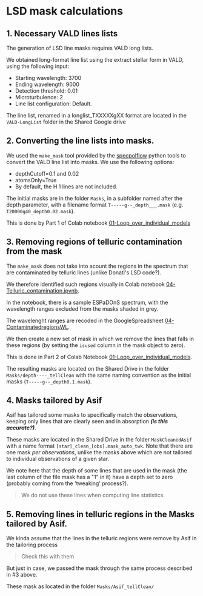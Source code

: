 # LSD mask calculations


## 1. Necessary VALD lines lists

The generation of LSD line masks requires VALD long lists. 

We obtained long-format line list using the extract stellar form in VALD, using the following input:

* Starting wavelength: 3700
* Ending wavelength: 9000
* Detection threshold: 0.01
* Microturbulence: 2
* Line list configuration: Default. 

The line list, renamed in a longlist_TXXXXXgXX format are located in the `VALD-LongList` folder in the Shared Google drive

## 2. Converting the line lists into masks. 

We used the `make_mask` tool provided by the [specpolflow](https://github.com/folsomcp/specpolFlow) python tools to convert the VALD line list into masks. We use the following options:

* depthCutoff=0.1 and 0.02
* atomsOnly=True
* By default, the H 1 lines are not included. 

The initial masks are in the folder `Masks`, in a subfolder named after the depth parameter, with a filename format `T-----g--_depth___.mask` (e.g. `T20000g40_depth0.02.mask`).

This is done by Part 1 of Colab notebook [01-Loop\_over\_individual\_models](https://github.com/veropetit/BeStarsMiMeS/blob/master/01-Loop_over_individual_models.ipynb)

## 3. Removing regions of telluric contamination from the mask

The `make_mask` does not take into acount the regions in the spectrum that are contaminated by telluric lines (unlike Donati's LSD code?). 

We therefore identified such regions visually in Colab notebook [04-Telluric\_contamination.ipynb](https://github.com/veropetit/BeStarsMiMeS/blob/master/04-Telluric_contamination.ipynb). 

In the notebook, there is a sample ESPaDOnS spectrum, with the wavelength ranges excluded from the masks shaded in grey. 

The wavelenght ranges are recoded in the GoogleSpreadsheet [04-ContaminatedregionsWL](https://docs.google.com/spreadsheets/d/19lS0Xg-2ZUs0ps8jZ-JM3pR1YIuC_lWvRMpFAM5VUYI/edit?usp=sharing).

We then create a new set of mask in which we remove the lines that falls in these regions (by setting the `isused` column in the mask object to zero). 

This is done in Part 2 of Colab Notebook [01-Loop\_over\_individual\_models](https://github.com/veropetit/BeStarsMiMeS/blob/master/01-Loop_over_individual_models.ipynb).

The resulting masks are located on the Shared Drive in the folder `Masks/depth----_tellClean` with the same naming convention as the initial masks (`T-----g--_depth0.1.mask`). 

## 4. Masks tailored by Asif

Asif has tailored some masks to specifically match the observations, keeping only lines that are clearly seen and in absorption ***(is this accurate?)***.

These masks are located in the Shared Drive in the folder `MaskCleanedAsif`  with a name format `[star]_clean_[obs].mask_auto_twk`. Note that there are one mask *per observations*, unlike the masks above which are not tailored to individual observations of a given star. 

We note here that the depth of some lines that are used in the mask (the last column of the file mask has a "1" in it) have a depth set to zero (probably coming from the 'tweaking' process?). 
> We do not use these lines when computing line statistics. 

## 5. Removing lines in telluric regions in the Masks tailored by Asif. 

We kinda assume that the lines in the telluric regions were remove by Asif in the tailoring process
> Check this with them

But just in case, we passed the mask through the same process described in #3 above. 

These mask as located in the folder `Masks/Asif_tellClean/` 
 




